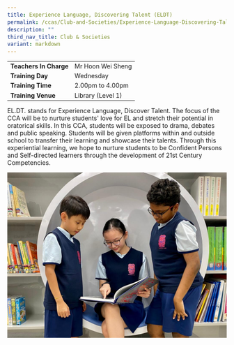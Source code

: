 ```yaml
---
title: Experience Language, Discovering Talent (ELDT)
permalink: /ccas/Club-and-Societies/Experience-Language-Discovering-Talent-ELDT/
description: ""
third_nav_title: Club & Societies
variant: markdown
---
```

| |  | 
| -------- | -------- | 
| **Teachers In Charge**     | Mr Hoon Wei Sheng    | 
|**Training Day**|Wednesday
|**Training Time**|2.00pm to 4.00pm
|**Training Venue**|Library (Level 1)

EL.DT. stands for Experience Language, Discover Talent. The focus of the CCA will be to nurture students' love for EL and stretch their potential in oratorical skills. In this CCA, students will be exposed to drama, debates and public speaking. Students will be given platforms within and outside school to transfer their learning and showcase their talents. Through this experiential learning, we hope to nurture students to be Confident Persons and Self-directed learners through the development of 21st Century Competencies.

![](/images/eldt.jpeg)